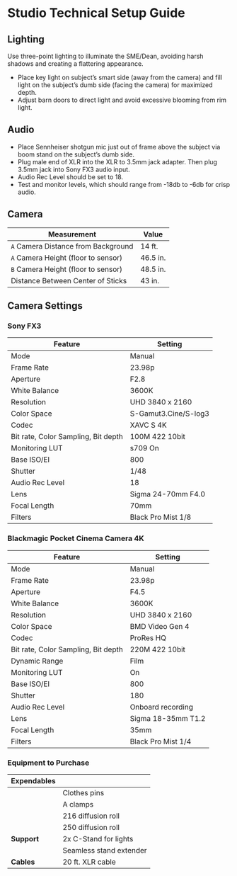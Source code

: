 # Studio Technical Setup Guide

## Lighting
Use three-point lighting to illuminate the SME/Dean, avoiding harsh shadows and creating a flattering appearance.
- Place key light on subject’s smart side (away from the camera) and fill light on the subject’s dumb side (facing the camera) for maximized depth.
- Adjust barn doors to direct light and avoid excessive blooming from rim light.

## Audio
- Place Sennheiser shotgun mic just out of frame above the subject via boom stand on the subject’s dumb side.
- Plug male end of XLR into the XLR to 3.5mm jack adapter. Then plug 3.5mm jack into Sony FX3 audio input.
- Audio Rec Level should be set to 18.
- Test and monitor levels, which should range from -18db to -6db for crisp audio.

## Camera 
| Measurement                         | Value    |
|-------------------------------------|----------|
| `A` Camera Distance from Background | 14 ft.   |
| `A` Camera Height (floor to sensor) | 46.5 in. |
| `B` Camera Height (floor to sensor) | 48.5 in. |
| Distance Between Center of Sticks   | 43 in.   |

## Camera Settings
### Sony FX3

| Feature                                | Setting                     |
|----------------------------------------|-----------------------------|
| Mode                                   | Manual                      |
| Frame Rate                             | 23.98p                      |
| Aperture                               | F2.8                        |
| White Balance                          | 3600K                       |
| Resolution                             | UHD 3840 x 2160             |
| Color Space                            | S-Gamut3.Cine/S-log3        |
| Codec                                  | XAVC S 4K                   |
| Bit rate, Color Sampling, Bit depth    | 100M 422 10bit              |
| Monitoring LUT                         | s709 On                     |
| Base ISO/EI                            | 800                         |
| Shutter                                | 1/48                        |
| Audio Rec Level                        | 18                          |
| Lens                                   | Sigma 24-70mm F4.0          |
| Focal Length                           | 70mm                        |
| Filters                                | Black Pro Mist 1/8          |


### Blackmagic Pocket Cinema Camera 4K

| Feature                                | Setting                 |
|----------------------------------------|-------------------------|
| Mode                                   | Manual                  |
| Frame Rate                             | 23.98p                  |
| Aperture                               | F4.5                    |
| White Balance                          | 3600K                   |
| Resolution                             | UHD 3840 x 2160         |
| Color Space                            | BMD Video Gen 4         |
| Codec                                  | ProRes HQ               |
| Bit rate, Color Sampling, Bit depth    | 220M 422 10bit          |
| Dynamic Range                          | Film                    |
| Monitoring LUT                         | On                      |
| Base ISO/EI                            | 800                     |
| Shutter                                | 180                     |
| Audio Rec Level                        | Onboard recording       |
| Lens                                   | Sigma 18-35mm T1.2      |
| Focal Length                           | 35mm                    |
| Filters                                | Black Pro Mist 1/4      |

### Equipment to Purchase

| **Expendables** |                         |
|-----------------|-------------------------| 
|                 | Clothes pins            |
|                 | A clamps                |
|                 | 216 diffusion roll      |
|                 | 250 diffusion roll      |
| **Support**     | 2x C-Stand for lights   |
|                 | Seamless stand extender |
| **Cables**      | 20 ft. XLR cable        |
